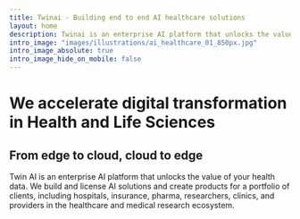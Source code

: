 ```yaml
---
title: Twinai - Building end to end AI healthcare solutions
layout: home
description: Twinai is an enterprise AI platform that unlocks the value of your health data. We build and license AI modules and create products for a portfolio of clients, including hospitals, insurance, pharmaceuticals, researchers, clinics, and providers.
intro_image: "images/illustrations/ai_healthcare_01_850px.jpg"
intro_image_absolute: true
intro_image_hide_on_mobile: false
---
```


# We accelerate digital transformation in Health and Life Sciences
## From edge to cloud, cloud to edge

Twin AI is an enterprise AI platform that unlocks the value of your health data.
We build and license AI solutions and create products for a portfolio of clients, including hospitals, insurance, pharma, researchers, clinics, and providers in the healthcare and medical research ecosystem.
